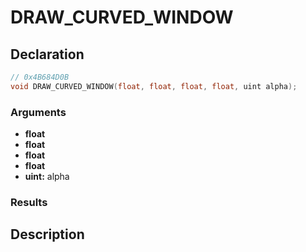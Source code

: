 # DRAW_CURVED_WINDOW

## Declaration
```cpp
// 0x4B684D0B
void DRAW_CURVED_WINDOW(float, float, float, float, uint alpha);
```

### Arguments
- **float**
- **float**
- **float**
- **float**
- **uint:** alpha

### Results

## Description
